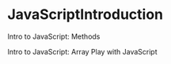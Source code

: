 # JavaScriptIntroduction

Intro to JavaScript: Methods

Intro to JavaScript: Array Play with JavaScript
